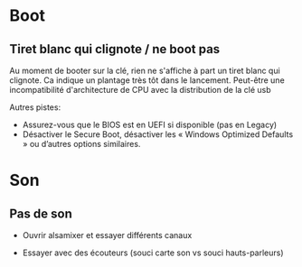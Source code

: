 # Boot

## Tiret blanc qui clignote / ne boot pas

Au moment de booter sur la clé, rien ne s'affiche à part un tiret blanc qui clignote. Ca indique un plantage très tôt dans le lancement. Peut-être une incompatibilité d'architecture de CPU avec la distribution de la clé usb

Autres pistes: 

- Assurez-vous que le BIOS est en UEFI si disponible (pas en Legacy)
- Désactiver le Secure Boot, désactiver les « Windows Optimized Defaults » ou d’autres options similaires.

# Son

## Pas de son

- Ouvrir alsamixer et essayer différents canaux

- Essayer avec des écouteurs (souci carte son vs souci hauts-parleurs)
